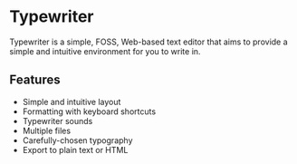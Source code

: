 # Typewriter

Typewriter is a simple, FOSS, Web-based text editor that aims to provide a simple and intuitive environment for you to write in.

## Features

- Simple and intuitive layout
- Formatting with keyboard shortcuts
- Typewriter sounds
- Multiple files
- Carefully-chosen typography
- Export to plain text or HTML
